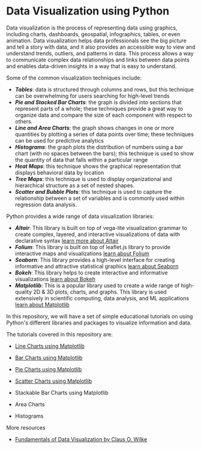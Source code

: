 # Data Visualization using Python

Data visualization is the process of representing data using graphics, including charts, dashboards, geospatial, infographics, tables, or even animation. Data visualization helps data professionals see the big picture and tell a story with data, and it also provides an accessible way to view and understand trends, outliers, and patterns in data. This process allows a way to communicate complex data relationships and links between data points and enables data-driven insights in a way that is easy to understand.


Some of the common visualization techniques include: 

+ _**Tables**_: data is structured through columns and rows, but this technique can be overwhelming for users searching for high-level trends
+ _**Pie and Stacked Bar Charts**_: the graph is divided into sections that represent parts of a whole; these techniques provide a great way to organize data and compare the size of each component with respect to others.
+ _**Line and Area Charts**_: the graph shows changes in one or more quantities by plotting a series of data points over time; these techniques can be used for predictive analytics
+ _**Histograms**_: the graph plots the distribution of numbers using a bar chart (with no spaces between the bars); this technique is used to show the quantity of data that falls within a particular range
+ _**Heat Maps**_: this technique shows the graphical representation that displays behavioral data by location
+ _**Tree Maps**_: this technique is used to display organizational and hierarchical structure as a set of nested shapes.
+ _**Scatter and Bubble Plots**_: this technique is used to capture the relationship between a set of variables and is commonly used within regression data analysis.



Python provides a wide range of data visualization libraries:

+ _**Altair**_: This library is built on top of vega-lite visualization grammar to create complex, layered, and interactive visualizations of data with declarative syntax [learn more about Altair](https://altair-viz.github.io)
+ _**Folium**_: This library is built on top of leaflet.js library to provide interactive maps and visualizations [learn about Folium](https://pypi.org/project/folium/)
+ _**Seaborn**_: This library provides a high-level interface for creating informative and attractive statistical graphics [learn about Seaborn](https://seaborn.pydata.org)
+ _**Bokeh**_: This library helps to create interactive and informative visualizations [learn about Bokeh](http://bokeh.org)
+ _**Matplotlib**_: This is a popular library used to create a wide range of high-quality 2D & 3D plots, charts, and graphs. This library is used extensively in scientific computing, data analysis, and ML applications  [learn about Matplotlib](https://matplotlib.org)

  
In this repository, we will have a set of simple educational tutorials on using Python's different libraries and packages to visualize information and data. 

The tutorials covered in this repository are:
+ [Line Charts using Matplotlib](https://github.com/AEEldin/LineChart-Matplotlib)

+ [Bar Charts using Matplotlib](https://github.com/AEEldin/BarChart-Matplotlib)
  
+ [Pie Charts using Matplotlib](https://github.com/AEEldin/PieChart-Matplotlib)

+ [Scatter Charts using Matplotlib](https://github.com/AEEldin/ScatterChart-Matplotlib)

+ Stackable Bar Charts using Matplotlib

+ Area Charts

+ Histograms



More resources

+ [Fundamentals of Data Visualization by Claus O. Wilke](https://clauswilke.com/dataviz/)
